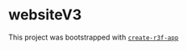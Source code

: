 # websiteV3

This project was bootstrapped with [`create-r3f-app`](https://github.com/utsuboco/create-r3f-app)